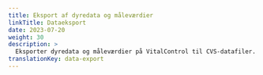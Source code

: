 ```yaml
---
title: Eksport af dyredata og måleværdier
linkTitle: Dataeksport
date: 2023-07-20
weight: 30
description: >
  Eksporter dyredata og måleværdier på VitalControl til CVS-datafiler.
translationKey: data-export
---
```

